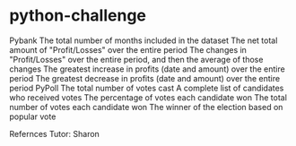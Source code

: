 # python-challenge

Pybank
  The total number of months included in the dataset
  The net total amount of "Profit/Losses" over the entire period
  The changes in "Profit/Losses" over the entire period, and then the average of those changes
  The greatest increase in profits (date and amount) over the entire period
  The greatest decrease in profits (date and amount) over the entire period
PyPoll
  The total number of votes cast
  A complete list of candidates who received votes
  The percentage of votes each candidate won
  The total number of votes each candidate won
  The winner of the election based on popular vote


Refernces 
Tutor: Sharon
